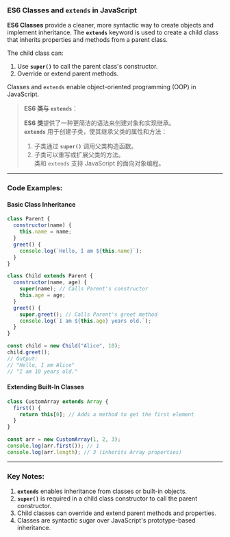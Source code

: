 ### ES6 Classes and `extends` in JavaScript

<audio src="..\..\mp3\__ES6 Classes__.mp3"></audio>

**ES6 Classes** provide a cleaner, more syntactic way to create objects and implement inheritance. The **`extends`** keyword is used to create a child class that inherits properties and methods from a parent class.  

The child class can:  
1. Use **`super()`** to call the parent class's constructor.  
2. Override or extend parent methods.  

Classes and `extends` enable object-oriented programming (OOP) in JavaScript.

> **ES6 类与 `extends`**：
>
> <audio src="..\..\mp3\ES6 类提供了一种更简洁的语.mp3"></audio>
>
> **ES6 类**提供了一种更简洁的语法来创建对象和实现继承。  
> **`extends`** 用于创建子类，使其继承父类的属性和方法：  
>
> 1. 子类通过 **`super()`** 调用父类构造函数。  
> 2. 子类可以重写或扩展父类的方法。  
> 类和 `extends` 支持 JavaScript 的面向对象编程。

---

### Code Examples:

<audio src="..\..\mp3\这段代码展示了 JavaScr (13).mp3"></audio>

#### **Basic Class Inheritance**
```javascript
class Parent {
  constructor(name) {
    this.name = name;
  }
  greet() {
    console.log(`Hello, I am ${this.name}`);
  }
}

class Child extends Parent {
  constructor(name, age) {
    super(name); // Calls Parent's constructor
    this.age = age;
  }
  greet() {
    super.greet(); // Calls Parent's greet method
    console.log(`I am ${this.age} years old.`);
  }
}

const child = new Child("Alice", 10);
child.greet();
// Output:
// "Hello, I am Alice"
// "I am 10 years old."
```

#### **Extending Built-In Classes**
```javascript
class CustomArray extends Array {
  first() {
    return this[0]; // Adds a method to get the first element
  }
}

const arr = new CustomArray(1, 2, 3);
console.log(arr.first()); // 1
console.log(arr.length); // 3 (inherits Array properties)
```

---

### Key Notes:
1. **`extends`** enables inheritance from classes or built-in objects.  
2. **`super()`** is required in a child class constructor to call the parent constructor.  
3. Child classes can override and extend parent methods and properties.  
4. Classes are syntactic sugar over JavaScript's prototype-based inheritance.